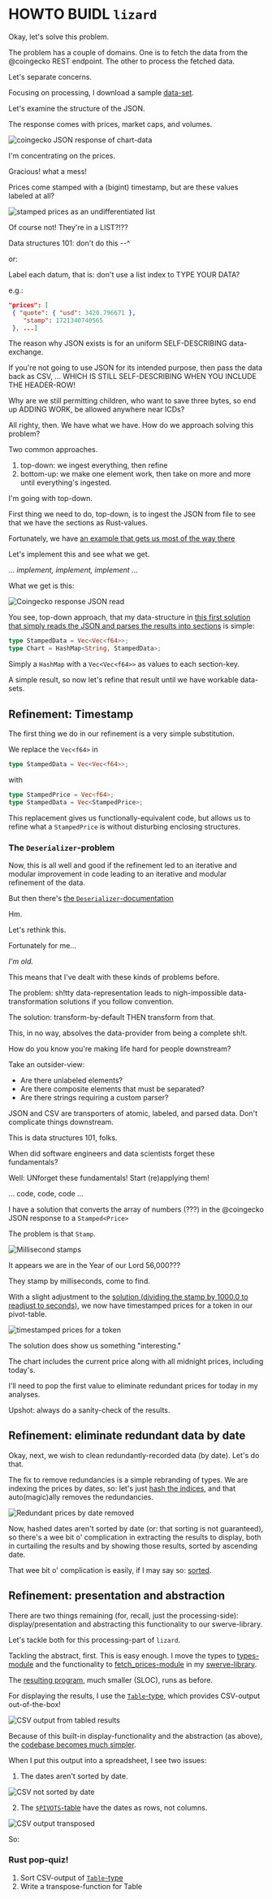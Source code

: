 # HOWTO BUIDL `lizard`

Okay, let's solve this problem.

The problem has a couple of domains. One is to fetch the data from the 
@coingecko REST endpoint. The other to process the fetched data.

Let's separate concerns.

Focusing on processing, I download a sample [data-set](data/eth.json).

Let's examine the structure of the JSON.

The response comes with prices, market caps, and volumes.

![coingecko JSON response of chart-data](imgs/03a-json-structure.png)

I'm concentrating on the prices.

Gracious! what a mess!

Prices come stamped with a (bigint) timestamp, but are these values labeled at 
all?

![stamped prices as an undifferentiated list](imgs/03b-stamped-price.png)

Of course not! They're in a LIST?!??

Data structures 101: don't do this --^

or:

Label each datum, that is: don't use a list index to TYPE YOUR DATA?

e.g.:

```JSON
"prices": [
 { "quote": { "usd": 3420.796671 },
    "stamp": 1721340740565
 }, ...]
```

The reason why JSON exists is for an uniform SELF-DESCRIBING data-exchange.

If you're not going to use JSON for its intended purpose, then pass the data 
back as CSV, ... WHICH IS STILL SELF-DESCRIBING WHEN YOU INCLUDE THE HEADER-ROW!

Why are we still permitting children, who want to save three bytes, so end up 
ADDING WORK, be allowed anywhere near ICDs?

All righty, then. We have what we have. How do we approach solving this problem?

Two common approaches.

1. top-down: we ingest everything, then refine
2. bottom-up: we make one element work, then take on more and more until 
everything's ingested.

I'm going with top-down.

First thing we need to do, top-down, is to ingest the JSON from file to see 
that we have the sections as Rust-values.

Fortunately, we have 
[an example that gets us most of the way there](https://docs.rs/serde_json/latest/serde_json/de/fn.from_reader.html)

Let's implement this and see what we get.

... _implement, implement, implement_ ...

What we get is this:

![Coingecko response JSON read](imgs/04-json-read.png)

You see, top-down approach, that my data-structure in
[this first solution that simply reads the JSON and parses the results
into sections](answer17a_sections.rs) is simple:

```Rust
type StampedData = Vec<Vec<f64>>;
type Chart = HashMap<String, StampedData>;
```

Simply a `HashMap` with a `Vec<Vec<f64>>` as values to each section-key.

A simple result, so now let's refine that result until we have workable
data-sets.

## Refinement: Timestamp

The first thing we do in our refinement is a very simple substitution.

We replace the `Vec<f64>` in

```Rust
type StampedData = Vec<Vec<f64>>;
```

with

```Rust
type StampedPrice = Vec<f64>;
type StampedData = Vec<StampedPrice>;
```

This replacement gives us functionally-equivalent code, but allows us to 
refine what a `StampedPrice` is without disturbing enclosing structures.

### The `Deserializer`-problem

Now, this is all well and good if the refinement led to an iterative and 
modular improvement in code leading to an iterative and modular refinement of 
the data.

But then there's 
[the `Deserializer`-documentation](https://serde.rs/impl-deserialize.html)

Hm.

Let's rethink this.

Fortunately for me...

_I'm old._

This means that I've dealt with these kinds of problems before.

The problem: sh!tty data-representation leads to nigh-impossible 
data-transformation solutions if you follow convention.

The solution: transform-by-default THEN transform from that.

This, in no way, absolves the data-provider from being a complete sh!t.

How do you know you're making life hard for people downstream?

Take an outsider-view: 

* Are there unlabeled elements? 
* Are there composite elements that must be separated? 
* Are there strings requiring a custom parser?

JSON and CSV are transporters of atomic, labeled, and parsed data. 
Don't complicate things downstream.

This is data structures 101, folks.

When did software engineers and data scientists forget these fundamentals?

Well: UNforget these fundamentals! Start (re)applying them!

... code, code, code ...

I have a solution that converts the array of numbers (???) in the @coingecko 
JSON response to a `Stamped<Price>`

The problem is that `Stamp`. 

![Millisecond stamps](imgs/05-date-in-milliseconds.png)

It appears we are in the Year of our Lord 56,000???

They stamp by milliseconds, come to find.

With a slight adjustment to the [solution (dividing the stamp by 1000.0 to
readjust to seconds)](answer17b_timestamp.rs#L33), we now have timestamped 
prices for a token in our pivot-table.


![timestamped prices for a token](imgs/06-stamped-prices.png)

The solution does show us something "interesting."

The chart includes the current price along with all midnight prices, including 
today's.

I'll need to pop the first value to eliminate redundant prices for today in my 
analyses.

Upshot: always do a sanity-check of the results.

## Refinement: eliminate redundant data by date

Okay, next, we wish to clean redundantly-recorded data (by date). Let's do that.

The fix to remove redundancies is a simple rebranding of types. We are indexing
the prices by dates, so: let's just 
[hash the indices](answer17c_cleansed.rs#L10), and that auto(magic)ally 
removes the redundancies.


![Redundant prices by date removed](imgs/07-no-redundancy.png)

Now, hashed dates aren't sorted by date (or: that sorting is not guaranteed),
so there's a wee bit o' complication in extracting the results to display,
both in curtailing the results and by showing those results, sorted by
ascending date.

That wee bit o' complication is easily, if I may say so: 
[sorted](answer17c_cleansed.rs#L55-L59).

## Refinement: presentation and abstraction

There are two things remaining (for, recall, just the processing-side): 
display/presentation and abstracting this functionality to our swerve-library.

Let's tackle both for this processing-part of `lizard`.

Tackling the abstract, first. This is easy enough. I move the types to 
[types-module](../swerve/types.rs#L280-L285) and the functionality to 
[fetch_prices-module](../swerve/fetch_prices.rs#L70-L101) in my 
[swerve-library](../swerve).

The [resulting program](answer17d_display.rs), much smaller (SLOC), runs as 
before.

For displaying the results, I use the 
[`Table`-type](../../libs/book/table_utils.rs), which provides CSV-output 
out-of-the-box!

![CSV output from tabled results](imgs/08-eth-as-table.png)

Because of this built-in display-functionality and the abstraction (as above), 
the [codebase becomes much simpler](answer17d_display.rs).

When I put this output into a spreadsheet, I see two issues:

1. The dates aren't sorted by date.

![CSV not sorted by date](imgs/09a-not-sorted.png)

2. The [`$PIVOTS`-table](../../../data-files/csv/pivots.csv) have the dates as 
rows, not columns.

![CSV output transposed](imgs/09b-how-it-should-be.png)

So:

### Rust pop-quiz!

1. Sort CSV-output of [`Table`-type](../../libs/book/table_utils.rs)
2. Write a transpose-function for Table
